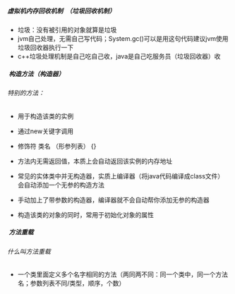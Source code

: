 #####  虚拟机内存回收机制  （垃圾回收机制）

- 垃圾：没有被引用的对象就算是垃圾
- jvm自己处理，无需自己写代码；System.gc()可以是用这句代码建议jvm使用垃圾回收器执行一下
- c++垃圾处理机制是自己吃自己收，java是自己吃服务员（垃圾回收器）收

#####  构造方法（构造器）

###### 特别的方法：
- 用于构造该类的实例
- 通过new关键字调用
- 修饰符 类名 （形参列表） {}
- 方法内无需返回值，本质上会自动返回该实例的内存地址
- 常见的实体类中并无构造器，实质上编译器（将java代码编译成class文件）会自动添加一个无参的构造方法
- 手动加上了带参数的构造器，编译器就不会自动帮你添加无参的构造器

- 构造该类的对象的同时，常用于初始化对象的属性



#####  方法重载

###### 什么叫方法重载
- 一个类里面定义多个名字相同的方法（两同两不同：同一个类中，同一个方法名；参数列表不同/类型，顺序，个数）
